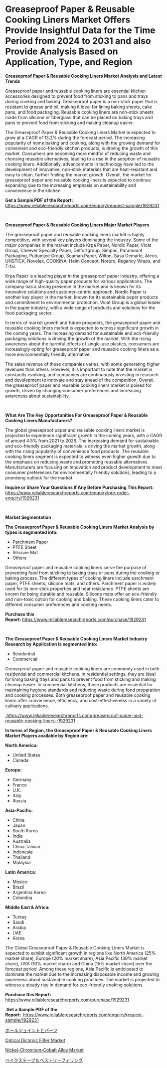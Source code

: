 <p><h1>Greaseproof Paper & Reusable Cooking Liners Market Offers Provide Insightful Data for the Time Period from 2024 to 2031 and also Provide Analysis Based on Application, Type, and Region</h1></p><p><strong>Greaseproof Paper & Reusable Cooking Liners Market Analysis and Latest Trends</strong></p>
<p><p>Greaseproof paper and reusable cooking liners are essential kitchen accessories designed to prevent food from sticking to pans and trays during cooking and baking. Greaseproof paper is a non-stick paper that is resistant to grease and oil, making it ideal for lining baking sheets, cake pans, and food packaging. Reusable cooking liners are non-stick sheets made from silicone or fiberglass that can be placed on baking trays and pans to prevent food from sticking and making cleanup easier.</p><p>The Greaseproof Paper & Reusable Cooking Liners Market is expected to grow at a CAGR of 13.2% during the forecast period. The increasing popularity of home baking and cooking, along with the growing demand for convenient and eco-friendly kitchen products, is driving the growth of this market. Consumers are becoming more mindful of reducing waste and choosing reusable alternatives, leading to a rise in the adoption of reusable cooking liners. Additionally, advancements in technology have led to the development of innovative, non-stick materials that are heat-resistant and easy to clean, further fueling the market growth. Overall, the market for greaseproof paper and reusable cooking liners is expected to continue expanding due to the increasing emphasis on sustainability and convenience in the kitchen.</p></p>
<p><strong>Get a Sample PDF of the Report:&nbsp;</strong> <a href="https://www.reliableresearchreports.com/enquiry/request-sample/1929231">https://www.reliableresearchreports.com/enquiry/request-sample/1929231</a></p>
<p>&nbsp;</p>
<p><strong>Greaseproof Paper & Reusable Cooking Liners Major Market Players</strong></p>
<p><p>The greaseproof paper and reusable cooking liners market is highly competitive, with several key players dominating the industry. Some of the major companies in the market include Krpa Paper, Nordic Paper, Vicat Group, Cheever Specialty Paper, Delfortgroup, Simpac, Paramount Packaging, Pudumjee Group, Seaman Paper, Wilton, Sasa Demarle, Ateco, UNSTICK, Novolex, COOKINA, Heim Concept, Norpro, Regency Wraps, and T-fal.</p><p>Krpa Paper is a leading player in the greaseproof paper industry, offering a wide range of high-quality paper products for various applications. The company has a strong presence in the market and is known for its innovative solutions and customer-centric approach. Nordic Paper is another key player in the market, known for its sustainable paper products and commitment to environmental protection. Vicat Group is a global leader in the paper industry, with a wide range of products and solutions for the food packaging sector.</p><p>In terms of market growth and future prospects, the greaseproof paper and reusable cooking liners market is expected to witness significant growth in the coming years. The increasing demand for sustainable and eco-friendly packaging solutions is driving the growth of the market. With the rising awareness about the harmful effects of single-use plastics, consumers are increasingly opting for greaseproof paper and reusable cooking liners as a more environmentally friendly alternative.</p><p>The sales revenue of these companies varies, with some generating higher revenues than others. However, it is important to note that the market is constantly evolving, and companies are continuously investing in research and development to innovate and stay ahead of the competition. Overall, the greaseproof paper and reusable cooking liners market is poised for growth, driven by changing consumer preferences and increasing awareness about sustainability.</p></p>
<p>&nbsp;</p>
<p><strong>What Are The Key Opportunities For Greaseproof Paper & Reusable Cooking Liners Manufacturers?</strong></p>
<p><p>The global greaseproof paper and reusable cooking liners market is projected to experience significant growth in the coming years, with a CAGR of around 4.5% from 2021 to 2026. The increasing demand for sustainable and eco-friendly packaging materials is driving the market growth, along with the rising popularity of convenience food products. The reusable cooking liners segment is expected to witness even higher growth due to the emphasis on reducing waste and promoting reusable alternatives. Manufacturers are focusing on innovation and product development to meet consumer preferences for environmentally friendly solutions, leading to a promising outlook for the market.</p></p>
<p><strong>Inquire or Share Your Questions If Any Before Purchasing This Report:</strong> <a href="https://www.reliableresearchreports.com/enquiry/pre-order-enquiry/1929231">https://www.reliableresearchreports.com/enquiry/pre-order-enquiry/1929231</a></p>
<p>&nbsp;</p>
<p><strong>Market Segmentation</strong></p>
<p><strong>The Greaseproof Paper & Reusable Cooking Liners Market Analysis by types is segmented into:</strong></p>
<p><ul><li>Parchment Paper</li><li>PTFE Sheet</li><li>Silicone Mat</li><li>Others</li></ul></p>
<p><p>Greaseproof paper and reusable cooking liners serve the purpose of preventing food from sticking to baking trays or pans during the cooking or baking process. The different types of cooking liners include parchment paper, PTFE sheets, silicone mats, and others. Parchment paper is widely used for its non-stick properties and heat resistance. PTFE sheets are known for being durable and reusable. Silicone mats offer an eco-friendly and non-toxic option for cooking and baking. These cooking liners cater to different consumer preferences and cooking needs.</p></p>
<p><strong>Purchase this Report:&nbsp;</strong><a href="https://www.reliableresearchreports.com/purchase/1929231">https://www.reliableresearchreports.com/purchase/1929231</a></p>
<p>&nbsp;</p>
<p><strong>The Greaseproof Paper & Reusable Cooking Liners Market Industry Research by Application is segmented into:</strong></p>
<p><ul><li>Residential</li><li>Commercial</li></ul></p>
<p><p>Greaseproof paper and reusable cooking liners are commonly used in both residential and commercial kitchens. In residential settings, they are ideal for lining baking trays and pans to prevent food from sticking and making cleanup easier. In commercial kitchens, these products are essential for maintaining hygiene standards and reducing waste during food preparation and cooking processes. Both greaseproof paper and reusable cooking liners offer convenience, efficiency, and cost-effectiveness in a variety of culinary applications.</p></p>
<p><a href="https://www.reliableresearchreports.com/greaseproof-paper-and-reusable-cooking-liners-r1929231">&nbsp;https://www.reliableresearchreports.com/greaseproof-paper-and-reusable-cooking-liners-r1929231</a></p>
<p><strong>In terms of Region, the Greaseproof Paper & Reusable Cooking Liners Market Players available by Region are:</strong></p>
<p>
    <p> <strong> North America: </strong>
        <ul>
            <li>United States</li>
            <li>Canada</li>
        </ul>
        </p> 
    <p> <strong> Europe: </strong>
        <ul>
            <li>Germany</li>
            <li>France</li>
            <li>U.K.</li>
            <li>Italy</li>
            <li>Russia</li>
        </ul>
        </p> 
    <p> <strong> Asia-Pacific: </strong>
        <ul>
            <li>China</li>
            <li>Japan</li>
            <li>South Korea</li>
            <li>India</li>
            <li>Australia</li>
            <li>China Taiwan</li>
            <li>Indonesia</li>
            <li>Thailand</li>
            <li>Malaysia</li>
        </ul>
        </p> 
    <p> <strong> Latin America: </strong>
        <ul>
            <li>Mexico</li>
            <li>Brazil</li>
            <li>Argentina Korea</li>
            <li>Colombia</li>
        </ul>
        </p> 
    <p> <strong> Middle East & Africa: </strong>
        <ul>
            <li>Turkey</li>
            <li>Saudi</li>
            <li>Arabia</li>
            <li>UAE</li>
            <li>Korea</li>
        </ul>
    </p>
    </p>
<p><p>The Global Greaseproof Paper & Reusable Cooking Liners Market is expected to exhibit significant growth in regions like North America (25% market share), Europe (20% market share), Asia Pacific (30% market share), USA (10% market share) and China (15% market share) over the forecast period. Among these regions, Asia Pacific is anticipated to dominate the market due to the increasing disposable income and growing awareness about sustainable cooking practices. The market is projected to witness a steady rise in demand for eco-friendly cooking solutions.</p></p>
<p><strong>Purchase this Report: </strong><a href="https://www.reliableresearchreports.com/purchase/1929231">https://www.reliableresearchreports.com/purchase/1929231</a></p>
<p>&nbsp;<strong>Get a Sample PDF of the Report:&nbsp;&nbsp;</strong><a href="https://www.reliableresearchreports.com/enquiry/request-sample/1929231">https://www.reliableresearchreports.com/enquiry/request-sample/1929231</a></p>
<p><strong></strong></p>
<p><p><a href="https://github.com/dadanedu33/Market-Research-Report-List-2/blob/main/6060500117141.md">ボールジョイントとパーツ</a></p><p><a href="https://github.com/jerrycopelandthomaswsqd8q/Market-Research-Report-List-3/blob/main/optical-dichroic-filter-market.md">Optical Dichroic Filter Market</a></p><p><a href="https://github.com/brenzgnarento/Market-Research-Report-List-2/blob/main/nickel-chromium-cobalt-alloy-market.md">Nickel-Chromium-Cobalt Alloy Market</a></p><p><a href="https://github.com/ihabdkwlxs948/Market-Research-Report-List-2/blob/main/3101606117140.md">ベイクステーブルペストリーフィリング</a></p></p>